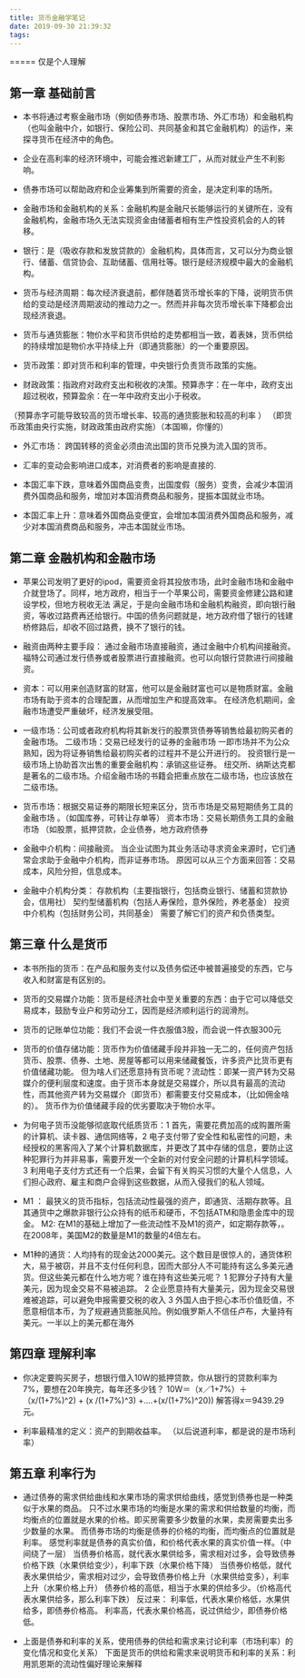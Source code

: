 ```yaml
---
title: 货币金融学笔记
date: 2019-09-30 21:39:32
tags:
---
```


=====
仅是个人理解



## 第一章 基础前言

* 本书将通过考察金融市场（例如债券市场、股票市场、外汇市场）和金融机构（也叫金融中介，如银行、保险公司、共同基金和其它金融机构）的运作，来探寻货币在经济中的角色。

* 企业在高利率的经济环境中，可能会推迟新建工厂，从而对就业产生不利影响。

* 债券市场可以帮助政府和企业筹集到所需要的资金，是决定利率的场所。

* 金融市场和金融机构的关系：金融机构是金融尺长能够运行的关键所在，没有金融机构，金融市场久无法实现资金由储蓄者相有生产性投资机会的人的转移。

* 银行：是（吸收存款和发放贷款的）金融机构，具体而言，又可以分为商业银行、储蓄、信贷协会、互助储蓄、信用社等。银行是经济规模中最大的金融机构。

* 货币与经济周期：每次经济衰退前，都伴随着货币增长率的下降，说明货币供给的变动是经济周期波动的推动力之一。然而并非每次货币增长率下降都会出现经济衰退。

* 货币与通货膨胀：物价水平和货币供给的走势都相当一致，着表妹，货币供给的持续增加是物价水平持续上升（即通货膨胀）的一个重要原因。

* 货币政策：即对货币和利率的管理，中央银行负责货币政策的实施。

* 财政政策：指政府对政府支出和税收的决策。预算赤字：在一年中，政府支出超过税收，预算盈余：在一年中政府支出小于税收。

（预算赤字可能导致较高的货币增长率、较高的通货膨胀和较高的利率 ）
（即货币政策由央行实施，财政政策由政府实施）（本国嘛，你懂的）

* 外汇市场： 跨国转移的资金必须由流出国的货币兑换为流入国的货币。

* 汇率的变动会影响进口成本，对消费者的影响是直接的.

* 本国汇率下跌，意味着外国商品变贵，出国度假（服务）变贵，会减少本国消费外国商品和服务，增加对本国消费商品和服务，提振本国就业市场。

* 本国汇率上升：意味着外国商品变便宜，会增加本国消费外国商品和服务，减少对本国消费商品和服务，冲击本国就业市场。


## 第二章 金融机构和金融市场

* 苹果公司发明了更好的ipod，需要资金将其投放市场，此时金融市场和金融中介就登场了。同样，地方政府，相当于一个苹果公司，需要资金修建公路和建设学校，但地方税收无法
满足，于是向金融市场和金融机构融资，即向银行融资，等收过路费再还给银行。中国的债务问题就是，地方政府借了银行的钱建桥修路后，却收不回过路费，换不了银行的钱。

* 融资由两种主要手段： 通过金融市场直接融资，通过金融中介机构间接融资。
福特公司通过发行债券或者股票进行直接融资。也可以向银行贷款进行间接融资。

* 资本：可以用来创造财富的财富，他可以是金融财富也可以是物质财富。金融市场有助于资本的合理配置，从而增加生产和提高效率。
在经济危机期间，金融市场遭受严重破坏，经济发展受阻。

* 一级市场：公司或者政府机构将其新发行的股票货债券等销售给最初购买者的金融市场。
二级市场：交易已经发行的证券的金融市场
一即市场并不为公众熟知，因为将证券销售给最初购买者的过程并不是公开进行的。
投资银行是一级市场上协助首次出售的重要金融机构：承销这些证券。
纽交所、纳斯达克都是著名的二级市场。介绍金融市场的书籍会把重点放在二级市场，也应该放在二级市场。

* 货币市场：根据交易证券的期限长短来区分，货币市场是交易短期债务工具的金融市场 。（如国库券，可转让存单等）
资本市场：交易长期债务工具的金融市场 （如股票，抵押贷款，企业债券，地方政府债券

* 金融中介机构：间接融资。
当企业试图为其业务活动寻求资金来源时，它们通常会求助于金融中介机构，而非证券市场。 原因可以从三个方面来回答：交易成本，风险分担，信息成本。

* 金融中介机构分类：
存款机构（主要指银行，包括商业银行、储蓄和贷款协会，信用社）
契约型储蓄机构（包括人寿保险，意外保险，养老基金）
投资中介机构（包括财务公司，共同基金）
需要了解它们的资产和负债类型。


## 第三章 什么是货币

* 本书所指的货币：在产品和服务支付以及债务偿还中被普遍接受的东西，它与收入和财富是有区别的。

* 货币的交易媒介功能：货币是经济社会中至关重要的东西：由于它可以降低交易成本，鼓励专业户和劳动分工，因而是经济顺利运行的润滑剂。

* 货币的记账单位功能：我们不会说一件衣服值3股，而会说一件衣服300元

* 货币的价值存储功能：货币作为价值储藏手段并非独一无二的，任何资产包括货币、股票、债券、土地、房屋等都可以用来储藏餐饭，许多资产比货币更有价值储藏功能。
但为啥人们还愿意持有货币呢？流动性：即某一资产转为交易媒介的便利层度和速度。由于货币本身就是交易媒介，所以具有最高的流动性，而其他资产转为交易媒介（即货币）都需要支付交易成本，（比如佣金啥的）。
货币作为价值储藏手段的优劣要取决于物价水平。

* 为何电子货币没能够彻底取代纸质货币：1 首先，需要花费加高的成购置所需的计算机、读卡器、通信网络等，2 电子支付带了安全性和私密性的问题，未经授权的黑客闯入了某个计算机数据库，并更改了其中存储的信息，要防止这种犯罪行为并非易事，需要开发一个全新的对付安全问题的计算机科学领域。3 利用电子支付方式还有一个后果，会留下有关购买习惯的大量个人信息，人们担心政府、雇主和商户会得到这些数据，从而入侵我们的私人领域。

* M1 ： 最狭义的货币指标，包括流动性最强的资产，即通货、活期存款等。且其通货中之爆款非银行公众持有的纸币和硬币，不包括ATM和隐患金库中的现金。
M2: 在M1的基础上增加了一些流动性不及M1的资产，如定期存款等，。
在2008年，美国M2的数量是M1的数量的4倍左右。

* M1种的通货：人均持有的现金达2000美元。这个数目是很惊人的，通货体积大，易于被窃，并且不支付任何利息，因而大部分人不可能持有这么多美元通货。但这些美元都在什么地方呢？谁在持有这些美元呢？
1 犯罪分子持有大量美元，因为现金交易不易被追踪。
2 企业愿意持有大量美元，因为现金交易很难被追踪，可以避免申报需要交税的收入
3 外国人由于担心本币价值贬值，不愿意相信本币，为了规避通货膨胀风险。例如俄罗斯人不信任卢布，大量持有美元。一半以上的美元都在海外


## 第四章 理解利率

* 你决定要购买房子，想银行借入10W的抵押贷款，你从银行的贷款利率为7%，要想在20年换完，每年还多少钱？
10W＝（x／1+7%）＋（x/(1+7%)^2) + (x /(1+7%)^3) +….+(x/(1+7%)^20))
解答得x＝9439.29 元。

* 利率最精准的定义：资产的到期收益率。 （以后说道利率，都是说的是市场利率）


## 第五章 利率行为

* 通过债券的需求供给曲线和水果市场的需求供给曲线，感觉到债券也是一种类似于水果的商品。
只不过水果市场的均衡是水果的需求和供给数量的均衡，而均衡点的位置就是水果的价格。即买房需要多少数量的水果，卖房需要卖出多少数量的水果。
而债券市场的均衡是债券的价格的均衡，而均衡点的位置就是利率。
感觉利率就是债券的真实价值，和价格代表水果的真实价值一样。（中间绕了一层）
当债券价格高，就代表水果供给多，需求相对过多，会导致债券价格下跌（水果供给变少），利率下跌（水果价格下降）
当债券价格低，就代表水果供给少，需求相对过少，会导致债券价格上升（水果供给变多），利率上升（水果价格上升）
债券价格的高低，相当于水果的供给多少。（价格高代表水果供给多，那么利率下跌）
反过来：
利率低，代表水果价格低，水果供给多，即债券价格高。
利率高，代表水果价格高，说过供给少，即债券价格低。

* 上面是债券和利率的关系，使用债券的供给和需求来讨论利率（市场利率）的变化情况和变化关系）
下面是货币的供给和需求来说明货币和利率的关系：利用凯恩斯的流动性偏好理论来解释

